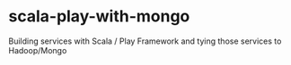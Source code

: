 # scala-play-with-mongo
 Building services with  Scala / Play Framework and tying those services to Hadoop/Mongo
